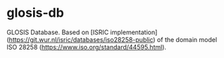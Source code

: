 # glosis-db
GLOSIS Database. Based on [ISRIC implementation] (https://git.wur.nl/isric/databases/iso28258-public) of the domain model ISO 28258 (https://www.iso.org/standard/44595.html).
